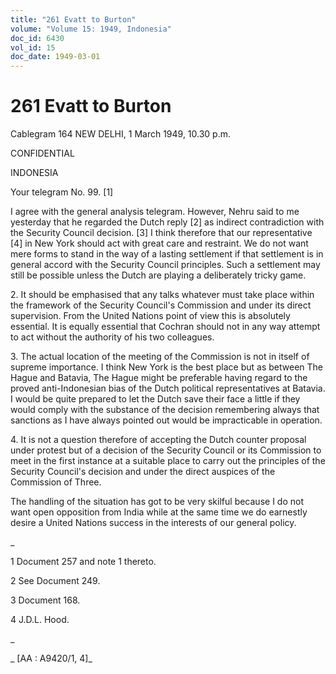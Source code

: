 ```yaml
---
title: "261 Evatt to Burton"
volume: "Volume 15: 1949, Indonesia"
doc_id: 6430
vol_id: 15
doc_date: 1949-03-01
---
```


# 261 Evatt to Burton

Cablegram 164 NEW DELHI, 1 March 1949, 10.30 p.m.

CONFIDENTIAL

INDONESIA

Your telegram No. 99. [1]

I agree with the general analysis telegram. However, Nehru said to me yesterday that he regarded the Dutch reply [2] as indirect contradiction with the Security Council decision. [3] I think therefore that our representative [4] in New York should act with great care and restraint. We do not want mere forms to stand in the way of a lasting settlement if that settlement is in general accord with the Security Council principles. Such a settlement may still be possible unless the Dutch are playing a deliberately tricky game.

2\. It should be emphasised that any talks whatever must take place within the framework of the Security Council's Commission and under its direct supervision. From the United Nations point of view this is absolutely essential. It is equally essential that Cochran should not in any way attempt to act without the authority of his two colleagues.

3\. The actual location of the meeting of the Commission is not in itself of supreme importance. I think New York is the best place but as between The Hague and Batavia, The Hague might be preferable having regard to the proved anti-Indonesian bias of the Dutch political representatives at Batavia. I would be quite prepared to let the Dutch save their face a little if they would comply with the substance of the decision remembering always that sanctions as I have always pointed out would be impracticable in operation.

4\. It is not a question therefore of accepting the Dutch counter proposal under protest but of a decision of the Security Council or its Commission to meet in the first instance at a suitable place to carry out the principles of the Security Council's decision and under the direct auspices of the Commission of Three.

The handling of the situation has got to be very skilful because I do not want open opposition from India while at the same time we do earnestly desire a United Nations success in the interests of our general policy.

_

1 Document 257 and note 1 thereto.

2 See Document 249.

3 Document 168.

4 J.D.L. Hood.

_

_ [AA : A9420/1, 4]_
